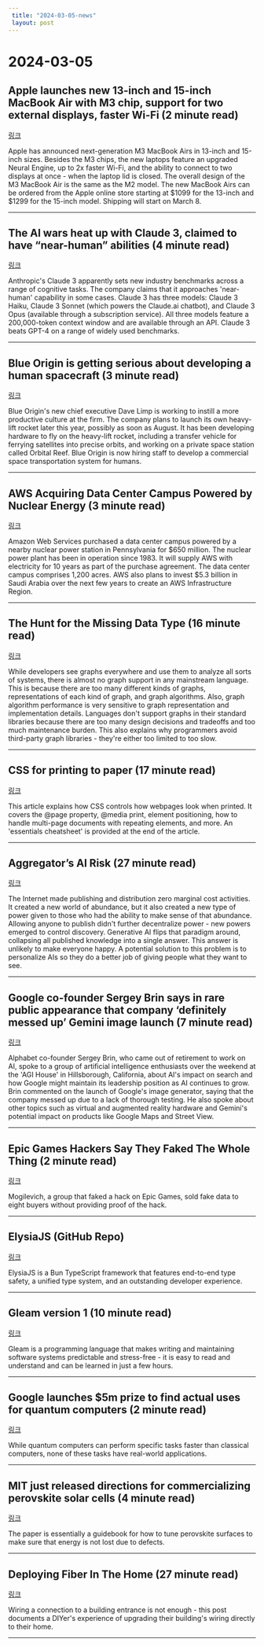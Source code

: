 ```yaml
---
 title: "2024-03-05-news"
 layout: post
---
```

<h1>2024-03-05</h1><h2>Apple launches new 13-inch and 15-inch MacBook Air with M3 chip, support for two external displays, faster Wi-Fi (2 minute read)</h2><p><a href="https://9to5mac.com/2024/03/04/apple-launches-m3-macbook-air/?utm_source=tldrnewsletter">링크</a>  </p><p>Apple has announced next-generation M3 MacBook Airs in 13-inch and 15-inch sizes. Besides the M3 chips, the new laptops feature an upgraded Neural Engine, up to 2x faster Wi-Fi, and the ability to connect to two displays at once - when the laptop lid is closed. The overall design of the M3 MacBook Air is the same as the M2 model. The new MacBook Airs can be ordered from the Apple online store starting at $1099 for the 13-inch and $1299 for the 15-inch model. Shipping will start on March 8. </p><hr /><h2>The AI wars heat up with Claude 3, claimed to have “near-human” abilities (4 minute read)</h2><p><a href="https://arstechnica.com/information-technology/2024/03/the-ai-wars-heat-up-with-claude-3-claimed-to-have-near-human-abilities/?utm_source=tldrnewsletter">링크</a>  </p><p>Anthropic's Claude 3 apparently sets new industry benchmarks across a range of cognitive tasks. The company claims that it approaches 'near-human' capability in some cases. Claude 3 has three models: Claude 3 Haiku, Claude 3 Sonnet (which powers the Claude.ai chatbot), and Claude 3 Opus (available through a subscription service). All three models feature a 200,000-token context window and are available through an API. Claude 3 beats GPT-4 on a range of widely used benchmarks. </p><hr /><h2>Blue Origin is getting serious about developing a human spacecraft (3 minute read)</h2><p><a href="https://arstechnica.com/space/2024/03/blue-origin-staffing-up-to-build-a-human-spacecraft/?utm_source=tldrnewsletter">링크</a>  </p><p>Blue Origin's new chief executive Dave Limp is working to instill a more productive culture at the firm. The company plans to launch its own heavy-lift rocket later this year, possibly as soon as August. It has been developing hardware to fly on the heavy-lift rocket, including a transfer vehicle for ferrying satellites into precise orbits, and working on a private space station called Orbital Reef. Blue Origin is now hiring staff to develop a commercial space transportation system for humans. </p><hr /><h2>AWS Acquiring Data Center Campus Powered by Nuclear Energy (3 minute read)</h2><p><a href="https://www.powermag.com/aws-acquiring-data-center-campus-powered-by-nuclear-energy/?utm_source=tldrnewsletter">링크</a>  </p><p>Amazon Web Services purchased a data center campus powered by a nearby nuclear power station in Pennsylvania for $650 million. The nuclear power plant has been in operation since 1983. It will supply AWS with electricity for 10 years as part of the purchase agreement. The data center campus comprises 1,200 acres. AWS also plans to invest $5.3 billion in Saudi Arabia over the next few years to create an AWS Infrastructure Region. </p><hr /><h2>The Hunt for the Missing Data Type (16 minute read)</h2><p><a href="https://www.hillelwayne.com/post/graph-types/?utm_source=tldrnewsletter">링크</a>  </p><p>While developers see graphs everywhere and use them to analyze all sorts of systems, there is almost no graph support in any mainstream language. This is because there are too many different kinds of graphs, representations of each kind of graph, and graph algorithms. Also, graph algorithm performance is very sensitive to graph representation and implementation details. Languages don't support graphs in their standard libraries because there are too many design decisions and tradeoffs and too much maintenance burden. This also explains why programmers avoid third-party graph libraries - they're either too limited to too slow. </p><hr /><h2>CSS for printing to paper (17 minute read)</h2><p><a href="https://voussoir.net/writing/css_for_printing/">링크</a>  </p><p>This article explains how CSS controls how webpages look when printed. It covers the @page property, @media print, element positioning, how to handle multi-page documents with repeating elements, and more. An 'essentials cheatsheet' is provided at the end of the article. </p><hr /><h2>Aggregator’s AI Risk (27 minute read)</h2><p><a href="https://stratechery.com/2024/aggregators-ai-risk/?utm_source=tldrnewsletter">링크</a>  </p><p>The Internet made publishing and distribution zero marginal cost activities. It created a new world of abundance, but it also created a new type of power given to those who had the ability to make sense of that abundance. Allowing anyone to publish didn't further decentralize power - new powers emerged to control discovery. Generative AI flips that paradigm around, collapsing all published knowledge into a single answer. This answer is unlikely to make everyone happy. A potential solution to this problem is to personalize AIs so they do a better job of giving people what they want to see. </p><hr /><h2>Google co-founder Sergey Brin says in rare public appearance that company ‘definitely messed up’ Gemini image launch (7 minute read)</h2><p><a href="https://www.cnbc.com/2024/03/04/sergey-brin-says-google-definitely-messed-up-with-gemini-launch-.html?utm_source=tldrnewsletter">링크</a>  </p><p>Alphabet co-founder Sergey Brin, who came out of retirement to work on AI, spoke to a group of artificial intelligence enthusiasts over the weekend at the 'AGI House' in Hillsborough, California, about AI's impact on search and how Google might maintain its leadership position as AI continues to grow. Brin commented on the launch of Google's image generator, saying that the company messed up due to a lack of thorough testing. He also spoke about other topics such as virtual and augmented reality hardware and Gemini's potential impact on products like Google Maps and Street View. </p><hr /><h2>Epic Games Hackers Say They Faked The Whole Thing (2 minute read)</h2><p><a href="https://www.thegamer.com/epic-games-hack-faked-scam/?utm_source=tldrnewsletter">링크</a>  </p><p>Mogilevich, a group that faked a hack on Epic Games, sold fake data to eight buyers without providing proof of the hack. </p><hr /><h2>ElysiaJS (GitHub Repo)</h2><p><a href="https://github.com/elysiajs/elysia?utm_source=tldrnewsletter">링크</a>  </p><p>ElysiaJS is a Bun TypeScript framework that features end-to-end type safety, a unified type system, and an outstanding developer experience. </p><hr /><h2>Gleam version 1 (10 minute read)</h2><p><a href="https://gleam.run/news/gleam-version-1/?utm_source=tldrnewsletter">링크</a>  </p><p>Gleam is a programming language that makes writing and maintaining software systems predictable and stress-free - it is easy to read and understand and can be learned in just a few hours. </p><hr /><h2>Google launches $5m prize to find actual uses for quantum computers (2 minute read)</h2><p><a href="https://www.newscientist.com/article/2420137-google-launches-5m-prize-to-find-actual-uses-for-quantum-computers/?utm_source=tldrnewsletter">링크</a>  </p><p>While quantum computers can perform specific tasks faster than classical computers, none of these tasks have real-world applications. </p><hr /><h2>MIT just released directions for commercializing perovskite solar cells (4 minute read)</h2><p><a href="https://electrek.co/2024/02/28/mit-just-released-directions-for-commercializing-perovskite-solar-cells/?utm_source=tldrnewsletter">링크</a>  </p><p>The paper is essentially a guidebook for how to tune perovskite surfaces to make sure that energy is not lost due to defects. </p><hr /><h2>Deploying Fiber In The Home (27 minute read)</h2><p><a href="https://blog.daknob.net/fiber-in-the-home/?utm_source=tldrnewsletter">링크</a>  </p><p>Wiring a connection to a building entrance is not enough - this post documents a DIYer's experience of upgrading their building's wiring directly to their home. </p><hr />